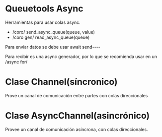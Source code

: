 Queuetools Async
===============

Herramientas para usar colas async.

- /coro/ send_async_queue(queue, value)
- /coro gen/ read_async_queue(queue)

Para enviar datos se debe usar await send----

Para recibir es una async generador, por lo que se recomienda usar en un /async for/

Clase Channel(síncronico)
============

Prove un canal de comunicación entre partes con colas direccionales

Clase AsyncChannel(asincrónico)
=================

Provee un canal de comunicación asíncrona, con colas direccionales.